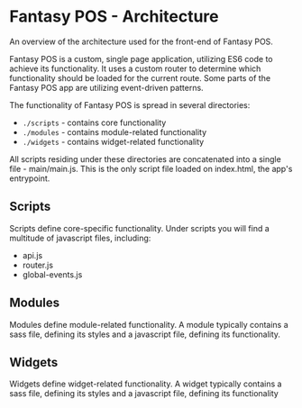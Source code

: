 # Fantasy POS - Architecture

An overview of the architecture used for the front-end of Fantasy POS.

Fantasy POS is a custom, single page application, utilizing ES6 code to achieve its functionality. It uses a custom router to determine which functionality should be loaded for the current route. Some parts of the Fantasy POS app are utilizing event-driven patterns.

The functionality of Fantasy POS is spread in several directories:

- `./scripts` - contains core functionality
- `./modules` - contains module-related functionality
- `./widgets` - contains widget-related functionality

All scripts residing under these directories are concatenated into a single file - main/main.js. This is the only script file loaded on index.html, the app's entrypoint.

## Scripts

Scripts define core-specific functionality. Under scripts you will find a multitude of javascript files, including:

- api.js
- router.js
- global-events.js

## Modules

Modules define module-related functionality. A module typically contains a sass file, defining its styles and a javascript file, defining its functionality.

## Widgets

Widgets define widget-related functionality.  A widget typically contains a sass file, defining its styles and a javascript file, defining its functionality
